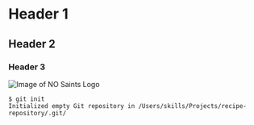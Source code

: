 # Header 1
## Header 2
### Header 3
![Image of NO Saints Logo](https://1000logos.net/wp-content/uploads/2017/04/New-Orleans-Saints-Logo.png)
```
$ git init
Initialized empty Git repository in /Users/skills/Projects/recipe-repository/.git/
```
